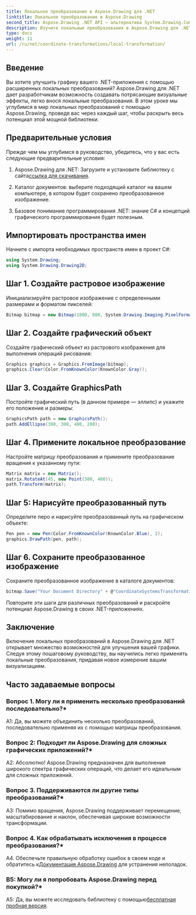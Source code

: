 ```yaml
---
title: Локальное преобразование в Aspose.Drawing для .NET
linktitle: Локальное преобразование в Aspose.Drawing
second_title: Aspose.Drawing .NET API — альтернатива System.Drawing.Common
description: Изучите локальные преобразования в Aspose.Drawing для .NET. Улучшите графику с помощью простых шагов.
type: docs
weight: 11
url: /ru/net/coordinate-transformations/local-transformation/
---
```

## Введение

Вы хотите улучшить графику вашего .NET-приложения с помощью расширенных локальных преобразований? Aspose.Drawing для .NET дает разработчикам возможность создавать потрясающие визуальные эффекты, легко внося локальные преобразования. В этом уроке мы углубимся в мир локальных преобразований с помощью Aspose.Drawing, проведя вас через каждый шаг, чтобы раскрыть весь потенциал этой мощной библиотеки.

## Предварительные условия

Прежде чем мы углубимся в руководство, убедитесь, что у вас есть следующие предварительные условия:

1.  Aspose.Drawing для .NET: Загрузите и установите библиотеку с сайта[ссылка для скачивания](https://releases.aspose.com/drawing/net/).

2. Каталог документов: выберите подходящий каталог на вашем компьютере, в котором будет сохранено преобразованное изображение.

3. Базовое понимание программирования .NET: знание C# и концепций графического программирования будет полезным.

## Импортировать пространства имен

Начните с импорта необходимых пространств имен в проект C#:

```csharp
using System.Drawing;
using System.Drawing.Drawing2D;
```

## Шаг 1. Создайте растровое изображение

Инициализируйте растровое изображение с определенными размерами и форматом пикселей:

```csharp
Bitmap bitmap = new Bitmap(1000, 800, System.Drawing.Imaging.PixelFormat.Format32bppPArgb);
```

## Шаг 2. Создайте графический объект

Создайте графический объект из растрового изображения для выполнения операций рисования:

```csharp
Graphics graphics = Graphics.FromImage(bitmap);
graphics.Clear(Color.FromKnownColor(KnownColor.Gray));
```

## Шаг 3. Создайте GraphicsPath

Постройте графический путь (в данном примере — эллипс) и укажите его положение и размеры:

```csharp
GraphicsPath path = new GraphicsPath();
path.AddEllipse(300, 300, 400, 200);
```

## Шаг 4. Примените локальное преобразование

Настройте матрицу преобразования и примените преобразование вращения к указанному пути:

```csharp
Matrix matrix = new Matrix();
matrix.RotateAt(45, new Point(500, 400));
path.Transform(matrix);
```

## Шаг 5: Нарисуйте преобразованный путь

Определите перо и нарисуйте преобразованный путь на графическом объекте:

```csharp
Pen pen = new Pen(Color.FromKnownColor(KnownColor.Blue), 2);
graphics.DrawPath(pen, path);
```

## Шаг 6. Сохраните преобразованное изображение

Сохраните преобразованное изображение в каталоге документов:

```csharp
bitmap.Save("Your Document Directory" + @"CoordinateSystemsTransformations\LocalTransformation_out.png");
```

Повторите эти шаги для различных преобразований и раскройте потенциал Aspose.Drawing в своих .NET-приложениях.

## Заключение

Включение локальных преобразований в Aspose.Drawing для .NET открывает множество возможностей для улучшения вашей графики. Следуя этому пошаговому руководству, вы научились легко применять локальные преобразования, придавая новое измерение вашим визуализациям.


## Часто задаваемые вопросы

### Вопрос 1. Могу ли я применить несколько преобразований последовательно?*

A1: Да, вы можете объединить несколько преобразований, последовательно применяя их с помощью матрицы преобразования.

### Вопрос 2: Подходит ли Aspose.Drawing для сложных графических приложений?*

А2: Абсолютно! Aspose.Drawing предназначен для выполнения широкого спектра графических операций, что делает его идеальным для сложных приложений.

### Вопрос 3. Поддерживаются ли другие типы преобразований?*

A3: Помимо вращения, Aspose.Drawing поддерживает перемещение, масштабирование и наклон, обеспечивая широкие возможности трансформации.

### Вопрос 4. Как обрабатывать исключения в процессе преобразования?*

 A4. Обеспечьте правильную обработку ошибок в своем коде и обратитесь к[Документация Aspose.Drawing](https://reference.aspose.com/drawing/net/) для устранения неполадок.

### В5: Могу ли я попробовать Aspose.Drawing перед покупкой?*

 A5: Да, вы можете исследовать библиотеку с помощью[бесплатная пробная версия](https://releases.aspose.com/).